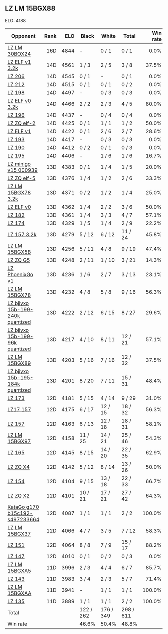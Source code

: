 ## LZ LM 15BGX88 ##

ELO: 4188

Opponent | Rank | ELO | Black | White | Total | Win rate
---------|-----:|----:|-------|-------|-------|-------:
[LZ LM 30BOX24](LZ%20LM%2030BOX24.md) | 16D | 4844 | - | 0 / 1 | 0 / 1 | 0.0%
[LZ ELF v1 3.2k](LZ%20ELF%20v1%203.2k.md) | 14D | 4561 | 1 / 3 | 2 / 5 | 3 / 8 | 37.5%
[LZ 206](LZ%20206.md) | 14D | 4545 | 0 / 1 | - | 0 / 1 | 0.0%
[LZ 212](LZ%20212.md) | 14D | 4515 | 0 / 1 | 0 / 1 | 0 / 2 | 0.0%
[LZ 198](LZ%20198.md) | 14D | 4497 | - | 0 / 3 | 0 / 3 | 0.0%
[LZ ELF v0 3.2k](LZ%20ELF%20v0%203.2k.md) | 14D | 4466 | 2 / 2 | 2 / 3 | 4 / 5 | 80.0%
[LZ 196](LZ%20196.md) | 14D | 4437 | - | 0 / 4 | 0 / 4 | 0.0%
[LZ ZQ elf-2](LZ%20ZQ%20elf-2.md) | 14D | 4425 | 0 / 1 | 1 / 1 | 1 / 2 | 50.0%
[LZ ELF v1](LZ%20ELF%20v1.md) | 14D | 4422 | 0 / 1 | 2 / 6 | 2 / 7 | 28.6%
[LZ 193](LZ%20193.md) | 14D | 4417 | - | 0 / 3 | 0 / 3 | 0.0%
[LZ 190](LZ%20190.md) | 14D | 4412 | 0 / 2 | 0 / 1 | 0 / 3 | 0.0%
[LZ 195](LZ%20195.md) | 14D | 4406 | - | 1 / 6 | 1 / 6 | 16.7%
[LZ minigo v15 000939](LZ%20minigo%20v15%20000939.md) | 13D | 4383 | 0 / 1 | 1 / 4 | 1 / 5 | 20.0%
[LZ ZQ elf-5](LZ%20ZQ%20elf-5.md) | 13D | 4376 | 1 / 4 | 1 / 2 | 2 / 6 | 33.3%
[LZ LM 15BGX78 3.2k](LZ%20LM%2015BGX78%203.2k.md) | 13D | 4371 | 0 / 2 | 1 / 2 | 1 / 4 | 25.0%
[LZ ELF v0](LZ%20ELF%20v0.md) | 13D | 4362 | 1 / 4 | 2 / 2 | 3 / 6 | 50.0%
[LZ 182](LZ%20182.md) | 13D | 4361 | 1 / 4 | 3 / 3 | 4 / 7 | 57.1%
[LZ 174](LZ%20174.md) | 13D | 4329 | 1 / 5 | 1 / 4 | 2 / 9 | 22.2%
[LZ 157 3.2k](LZ%20157%203.2k.md) | 13D | 4279 | 5 / 12 | 6 / 12 | 11 / 24 | 45.8%
[LZ LM 15BGX5B](LZ%20LM%2015BGX5B.md) | 13D | 4256 | 5 / 11 | 4 / 8 | 9 / 19 | 47.4%
[LZ ZQ G5](LZ%20ZQ%20G5.md) | 13D | 4248 | 2 / 11 | 1 / 10 | 3 / 21 | 14.3%
[LZ PhoenixGo v1](LZ%20PhoenixGo%20v1.md) | 13D | 4236 | 1 / 6 | 2 / 7 | 3 / 13 | 23.1%
[LZ LM 15BGX78](LZ%20LM%2015BGX78.md) | 13D | 4232 | 4 / 8 | 5 / 8 | 9 / 16 | 56.3%
[LZ bjiyxo 15b-199-240k quantized](LZ%20bjiyxo%2015b-199-240k%20quantized.md) | 13D | 4222 | 2 / 12 | 6 / 15 | 8 / 27 | 29.6%
[LZ bjiyxo 15b-199-96k quantized](LZ%20bjiyxo%2015b-199-96k%20quantized.md) | 13D | 4217 | 4 / 10 | 8 / 11 | 12 / 21 | 57.1%
[LZ LM 15BGX89](LZ%20LM%2015BGX89.md) | 13D | 4203 | 5 / 16 | 7 / 16 | 12 / 32 | 37.5%
[LZ bjiyxo 15b-195-184k quantized](LZ%20bjiyxo%2015b-195-184k%20quantized.md) | 13D | 4201 | 8 / 20 | 7 / 11 | 15 / 31 | 48.4%
[LZ 173](LZ%20173.md) | 12D | 4181 | 5 / 15 | 4 / 14 | 9 / 29 | 31.0%
[LZ17 157](LZ17%20157.md) | 12D | 4175 | 6 / 17 | 12 / 15 | 18 / 32 | 56.3%
[LZ 157](LZ%20157.md) | 12D | 4163 | 6 / 13 | 12 / 18 | 18 / 31 | 58.1%
[LZ LM 15BGX97](LZ%20LM%2015BGX97.md) | 12D | 4158 | 11 / 25 | 14 / 21 | 25 / 46 | 54.3%
[LZ 165](LZ%20165.md) | 12D | 4145 | 8 / 15 | 14 / 20 | 22 / 35 | 62.9%
[LZ ZQ X4](LZ%20ZQ%20X4.md) | 12D | 4142 | 5 / 12 | 8 / 14 | 13 / 26 | 50.0%
[LZ 154](LZ%20154.md) | 12D | 4104 | 9 / 15 | 13 / 18 | 22 / 33 | 66.7%
[LZ ZQ X2](LZ%20ZQ%20X2.md) | 12D | 4101 | 10 / 21 | 17 / 21 | 27 / 42 | 64.3%
[KataGo g170 b15c192-s497233664](KataGo%20g170%20b15c192-s497233664.md) | 12D | 4087 | 1 / 1 | 1 / 1 | 2 / 2 | 100.0%
[LZ LM 15BGX37](LZ%20LM%2015BGX37.md) | 12D | 4066 | 4 / 7 | 3 / 5 | 7 / 12 | 58.3%
[LZ 151](LZ%20151.md) | 12D | 4064 | 8 / 8 | 7 / 9 | 15 / 17 | 88.2%
[LZ 147](LZ%20147.md) | 12D | 4010 | 0 / 1 | 0 / 2 | 0 / 3 | 0.0%
[LZ LM 15BGXA5](LZ%20LM%2015BGXA5.md) | 11D | 3996 | 2 / 3 | 4 / 4 | 6 / 7 | 85.7%
[LZ 143](LZ%20143.md) | 11D | 3983 | 3 / 4 | 2 / 3 | 5 / 7 | 71.4%
[LZ LM 15BGXAA](LZ%20LM%2015BGXAA.md) | 11D | 3941 | - | 1 / 1 | 1 / 1 | 100.0%
[LZ 135](LZ%20135.md) | 11D | 3889 | 1 / 1 | 1 / 1 | 2 / 2 | 100.0%
Total | | | 122 / 262 | 176 / 349 | 298 / 611 | 
Win rate| | | 46.6% | 50.4% | 48.8% | 
